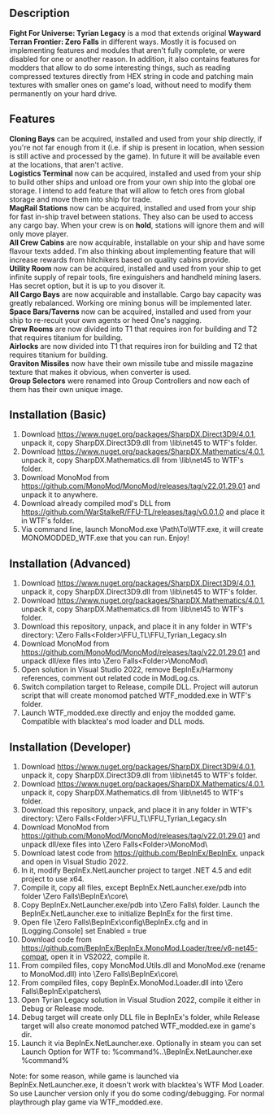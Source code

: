 ## Description
**Fight For Universe: Tyrian Legacy** is a mod that extends original **Wayward Terran Frontier: Zero Falls** in different ways. Mostly it is focused on implementing features and modules that aren't fully complete, or were disabled for one or another reason. In addition, it also contains features for modders that allow to do some interesting things, such as reading compressed textures directly from HEX string in code and patching main textures with smaller ones on game's load, without need to modify them permanently on your hard drive.

## Features
**Cloning Bays** can be acquired, installed and used from your ship directly, if you're not far enough from it (i.e. if ship is present in location, when session is still active and processed by the game). In future it will be available even at the locations, that aren't active.  
**Logistics Terminal** now can be acquired, installed and used from your ship to build other ships and unload ore from your own ship into the global ore storage. I intend to add feature that will allow to fetch ores from global storage and move them into ship for trade.  
**MagRail Stations** now can be acquired, installed and used from your ship for fast in-ship travel between stations. They also can be used to access any cargo bay. When your crew is on **hold**, stations will ignore them and will only move player.  
**All Crew Cabins** are now acquirable, installable on your ship and have some flavour texts added. I'm also thinking about implementing feature that will increase rewards from hitchikers based on quality cabins provide.  
**Utility Room** now can be acquired, installed and used from your ship to get infinite supply of repair tools, fire exinguishers and handheld mining lasers. Has secret option, but it is up to you disover it.  
**All Cargo Bays** are now acquirable and installable. Cargo bay capacity was greatly rebalanced. Working ore mining bonus will be implemented later.  
**Space Bars/Taverns** now can be acquired, installed and used from your ship to re-recuit your own agents or heed One's nagging.  
**Crew Rooms** are now divided into T1 that requires iron for building and T2 that requires titanium for building.  
**Airlocks** are now divided into T1 that requires iron for building and T2 that requires titanium for building.  
**Graviton Missiles** now have their own missile tube and missile magazine texture that makes it obvious, when converter is used.  
**Group Selectors** were renamed into Group Controllers and now each of them has their own unique image.  

## Installation (Basic)
1) Download https://www.nuget.org/packages/SharpDX.Direct3D9/4.0.1, unpack it, copy SharpDX.Direct3D9.dll from \lib\net45 to WTF's folder.
2) Download https://www.nuget.org/packages/SharpDX.Mathematics/4.0.1, unpack it, copy SharpDX.Mathematics.dll from \lib\net45 to WTF's folder.
3) Download MonoMod from https://github.com/MonoMod/MonoMod/releases/tag/v22.01.29.01 and unpack it to anywhere.
4) Download already compiled mod's DLL from https://github.com/WarStalkeR/FFU-TL/releases/tag/v0.0.1.0 and place it in WTF's folder.
5) Via command line, launch MonoMod.exe \Path\To\WTF.exe, it will create MONOMODDED_WTF.exe that you can run. Enjoy!

## Installation (Advanced)
1) Download https://www.nuget.org/packages/SharpDX.Direct3D9/4.0.1, unpack it, copy SharpDX.Direct3D9.dll from \lib\net45 to WTF's folder.
2) Download https://www.nuget.org/packages/SharpDX.Mathematics/4.0.1, unpack it, copy SharpDX.Mathematics.dll from \lib\net45 to WTF's folder.
3) Download this repository, unpack, and place it in any folder in WTF's directory: \Zero Falls\<Folder>\FFU_TL\FFU_Tyrian_Legacy.sln
4) Download MonoMod from https://github.com/MonoMod/MonoMod/releases/tag/v22.01.29.01 and unpack dll/exe files into \Zero Falls\<Folder>\MonoMod\
5) Open solution in Visual Studio 2022, remove BepInEx/Harmony references, comment out related code in ModLog.cs.
6) Switch compilation target to Release, compile DLL. Project will autorun script that will create monomod patched WTF_modded.exe in WTF's folder.
7) Launch WTF_modded.exe directly and enjoy the modded game. Compatible with blacktea's mod loader and DLL mods.

## Installation (Developer)
1) Download https://www.nuget.org/packages/SharpDX.Direct3D9/4.0.1, unpack it, copy SharpDX.Direct3D9.dll from \lib\net45 to WTF's folder.
2) Download https://www.nuget.org/packages/SharpDX.Mathematics/4.0.1, unpack it, copy SharpDX.Mathematics.dll from \lib\net45 to WTF's folder.
3) Download this repository, unpack, and place it in any folder in WTF's directory: \Zero Falls\<Folder>\FFU_TL\FFU_Tyrian_Legacy.sln
4) Download MonoMod from https://github.com/MonoMod/MonoMod/releases/tag/v22.01.29.01 and unpack dll/exe files into \Zero Falls\<Folder>\MonoMod\
5) Download latest code from https://github.com/BepInEx/BepInEx, unpack and open in Visual Studio 2022.
6) In it, modify BepInEx.NetLauncher project to target .NET 4.5 and edit project to use <PlatformTarget>x64</PlatformTarget>.
7) Compile it, copy all files, except BepInEx.NetLauncher.exe/pdb into folder \Zero Falls\BepInEx\core\
8) Copy BepInEx.NetLauncher.exe/pdb into \Zero Falls\ folder. Launch the BepInEx.NetLauncher.exe to initialize BepInEx for the first time.
9) Open file \Zero Falls\BepInEx\config\BepInEx.cfg and in [Logging.Console] set Enabled = true
10) Download code from https://github.com/BepInEx/BepInEx.MonoMod.Loader/tree/v6-net45-compat, open it in VS2022, compile it.
11) From compiled files, copy MonoMod.Utils.dll and MonoMod.exe (rename to MonoMod.dll) into \Zero Falls\BepInEx\core\
12) From compiled files, copy BepInEx.MonoMod.Loader.dll into \Zero Falls\BepInEx\patchers\
13) Open Tyrian Legacy solution in Visual Studion 2022, compile it either in Debug or Release mode.
14) Debug target will create only DLL file in BepInEx's folder, while Release target will also create monomod patched WTF_modded.exe in game's dir.
15) Launch it via BepInEx.NetLauncher.exe. Optionally in steam you can set Launch Option for WTF to: %command%\..\BepInEx.NetLauncher.exe %command%

Note: for some reason, while game is launched via BepInEx.NetLauncher.exe, it doesn't work with blacktea's WTF Mod Loader. So use Launcher version only if you do some coding/debugging. For normal playthrough play game via WTF_modded.exe.